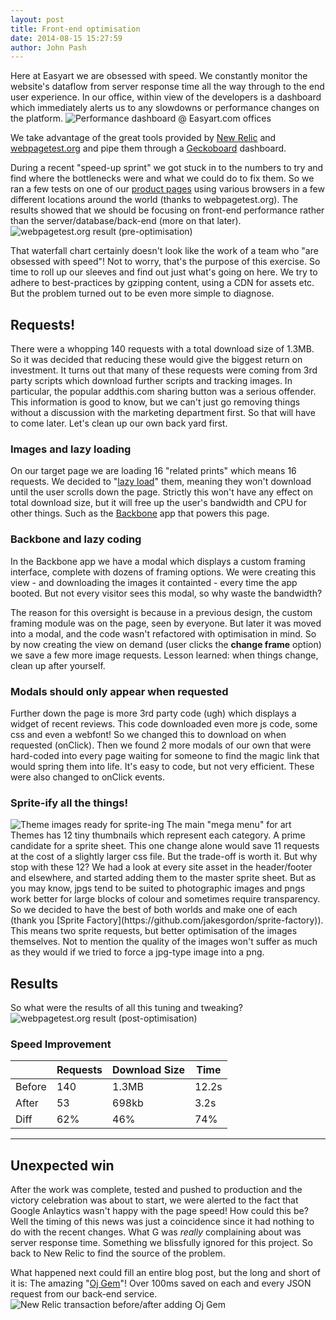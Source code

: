 ```yaml
---
layout: post
title: Front-end optimisation
date: 2014-08-15 15:27:59
author: John Pash
---
```


Here at Easyart we are obsessed with speed. We constantly monitor the website's dataflow from server response time all the way through to the end user experience. In our office, within view of the developers is a dashboard which immediately alerts us to any slowdowns or performance changes on the platform. <img src="{{ site.url }}/assets/img/posts/easyart-office.jpg" title="Performance dashboard @ Easyart.com offices">

We take advantage of the great tools provided by [New Relic](http://newrelic.com/) and [webpagetest.org](http://www.webpagetest.org/) and pipe them through a [Geckoboard](https://www.geckoboard.com/) dashboard.

During a recent "speed-up sprint" we got stuck in to the numbers to try and find where the bottlenecks were and what we could do to fix them. So we ran a few tests on one of our [product pages](http://www.easyart.com/prints/anonymous/new-york-afternoon-light-104883) using various browsers in a few different locations around the world (thanks to webpagetest.org). The results showed that we should be focusing on front-end performance rather than the server/database/back-end (more on that later).
<img src="{{ site.url }}/assets/img/posts/wpt-before.png" title="webpagetest.org result (pre-optimisation)">

That waterfall chart certainly doesn't look like the work of a team who "are obsessed with speed"! Not to worry, that's the purpose of this exercise. So time to roll up our sleeves and find out just what's going on here. We try to adhere to best-practices by gzipping content, using a CDN for assets etc. But the problem turned out to be even more simple to diagnose.

## Requests!
There were a whopping 140 requests with a total download size of 1.3MB. So it was decided that reducing these would give the biggest return on investment. It turns out that many of these requests were coming from 3rd party scripts which download further scripts and tracking images. In particular, the popular addthis.com sharing button was a serious offender. This information is good to know, but we can't just go removing things without a discussion with the marketing department first. So that will have to come later. Let's clean up our own back yard first.

### Images and lazy loading
On our target page we are loading 16 "related prints" which means 16 requests. We decided to "[lazy load](http://www.appelsiini.net/projects/lazyload)" them, meaning they won't download until the user scrolls down the page. Strictly this won't have any effect on total download size, but it will free up the user's bandwidth and CPU for other things. Such as the [Backbone](http://backbonejs.org/) app that powers this page.

### Backbone and lazy coding
In the Backbone app we have a modal which displays a custom framing interface, complete with dozens of framing options. We were creating this view - and downloading the images it containted - every time the app booted. But not every visitor sees this modal, so why waste the bandwidth?

The reason for this oversight is because in a previous design, the custom framing module was on the page, seen by everyone. But later it was moved into a modal, and the code wasn't refactored with optimisation in mind. So by now creating the view on demand (user clicks the **change frame** option) we save a few more image requests. Lesson learned: when things change, clean up after yourself.

### Modals should only appear when requested
Further down the page is more 3rd party code (ugh) which displays a widget of recent reviews. This code downloaded even more js code, some css and even a webfont! So we changed this to download on when requested (onClick). Then we found 2 more modals of our own that were hard-coded into every page waiting for someone to find the magic link that would spring them into life. It's easy to code, but not very efficient. These were also changed to onClick events.

### Sprite-ify all the things!
<img src="{{ site.url }}/assets/img/posts/menu-themes.png" title="Theme images ready for sprite-ing">
The main "mega menu" for art Themes has 12 tiny thumbnails which represent each category. A prime candidate for a sprite sheet. This one change alone would save 11 requests at the cost of a slightly larger css file. But the trade-off is worth it. But why stop with these 12? We had a look at every site asset in the header/footer and elsewhere, and started adding them to the master sprite sheet. But as you may know, jpgs tend to be suited to photographic images and pngs work better for large blocks of colour and sometimes require transparency. So we decided to have the best of both worlds and make one of each (thank you [Sprite Factory](https://github.com/jakesgordon/sprite-factory)). This means two sprite requests, but better optimisation of the images themselves. Not to mention the quality of the images won't suffer as much as they would if we tried to force a jpg-type image into a png.

## Results
So what were the results of all this tuning and tweaking?
<img src="{{ site.url }}/assets/img/posts/wpt-after.png" title="webpagetest.org result (post-optimisation)">

### Speed Improvement
|        | Requests | Download Size | Time  |
|--------|----------|---------------|-------|
| Before | 140      | 1.3MB         | 12.2s |
| After  | 53       | 698kb         | 3.2s  |
| Diff   | 62%      | 46%           | 74%   |

---

## Unexpected win
After the work was complete, tested and pushed to production and the victory celebration was about to start, we were alerted to the fact that Google Anlaytics wasn't happy with the page speed! How could this be? Well the timing of this news was just a coincidence since it had nothing to do with the recent changes. What G was *really* complaining about was server response time. Something we blissfully ignored for this project. So back to New Relic to find the source of the problem.

What happened next could fill an entire blog post, but the long and short of it is: The amazing "[Oj Gem](https://github.com/ohler55/oj)"! Over 100ms saved on each and every JSON request from our back-end service.
<img src="{{ site.url }}/assets/img/posts/transactions-newrelic.png" title="New Relic transaction before/after adding Oj Gem">
